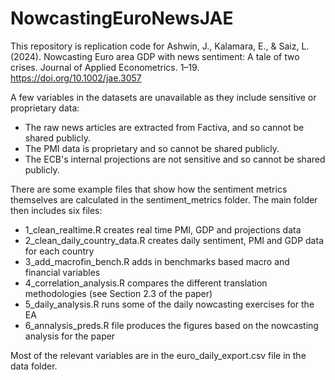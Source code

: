 # NowcastingEuroNewsJAE

This repository is replication code for Ashwin, J., Kalamara, E., &amp; Saiz, L. (2024). Nowcasting Euro area GDP with news sentiment: A tale of two crises. Journal of Applied Econometrics. 1–19. https://doi.org/10.1002/jae.3057

A few variables in the datasets are unavailable as they include sensitive or proprietary data:
* The raw news articles are extracted from Factiva, and so cannot be shared publicly. 
* The PMI data is proprietary and so cannot be shared publicly. 
* The ECB's internal projections are not sensitive and so cannot be shared publicly. 


There are some example files that show how the sentiment metrics themselves are calculated in the sentiment_metrics folder. The main folder then includes six files:
* 1_clean_realtime.R creates real time PMI, GDP and projections data
* 2_clean_daily_country_data.R creates daily sentiment, PMI and GDP data for each country
* 3_add_macrofin_bench.R  adds in benchmarks based macro and financial variables
* 4_correlation_analysis.R compares the different translation methodologies (see Section 2.3 of the paper)
* 5_daily_analysis.R runs some of the daily nowcasting exercises for the EA
* 6_annalysis_preds.R file produces the figures based on the nowcasting analysis for the paper

Most of the relevant variables are in the euro_daily_export.csv file in the data folder.
